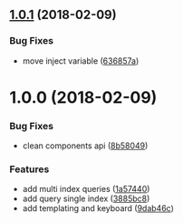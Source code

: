 <a name="1.0.1"></a>
## [1.0.1](https://github.com/julon/pianow/compare/v1.0.0...v1.0.1) (2018-02-09)


### Bug Fixes

* move inject variable ([636857a](https://github.com/julon/pianow/commit/636857a))

<a name="1.0.0"></a>
# 1.0.0 (2018-02-09)


### Bug Fixes

* clean components api ([8b58049](https://github.com/julon/pianow/commit/8b58049))


### Features

* add multi index queries ([1a57440](https://github.com/julon/pianow/commit/1a57440))
* add query single index ([3885bc8](https://github.com/julon/pianow/commit/3885bc8))
* add templating and keyboard ([9dab46c](https://github.com/julon/pianow/commit/9dab46c))
